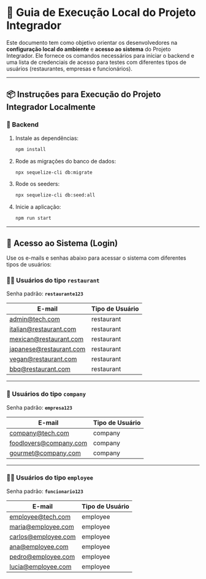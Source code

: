 # 📝 Guia de Execução Local do Projeto Integrador

Este documento tem como objetivo orientar os desenvolvedores na **configuração local do ambiente** e **acesso ao sistema** do Projeto Integrador. Ele fornece os comandos necessários para iniciar o backend e uma lista de credenciais de acesso para testes com diferentes tipos de usuários (restaurantes, empresas e funcionários).

---

## 📦 Instruções para Execução do Projeto Integrador Localmente

### 🚀 Backend

1. Instale as dependências:
   ```bash
   npm install
   ```

2. Rode as migrações do banco de dados:
   ```bash
   npx sequelize-cli db:migrate
   ```

3. Rode os seeders:
   ```bash
   npx sequelize-cli db:seed:all
   ```

4. Inicie a aplicação:
   ```bash
   npm run start
   ```

---

## 🔐 Acesso ao Sistema (Login)

Use os e-mails e senhas abaixo para acessar o sistema com diferentes tipos de usuários:

### 👨‍🍳 Usuários do tipo `restaurant`
Senha padrão: **`restaurante123`**

| E-mail                                                    | Tipo de Usuário |
| --------------------------------------------------------- | --------------- |
| [admin@tech.com](mailto:admin@tech.com)                   | restaurant      |
| [italian@restaurant.com](mailto:italian@restaurant.com)   | restaurant      |
| [mexican@restaurant.com](mailto:mexican@restaurant.com)   | restaurant      |
| [japanese@restaurant.com](mailto:japanese@restaurant.com) | restaurant      |
| [vegan@restaurant.com](mailto:vegan@restaurant.com)       | restaurant      |
| [bbq@restaurant.com](mailto:bbq@restaurant.com)           | restaurant      |

---

### 🏢 Usuários do tipo `company`
Senha padrão: **`empresa123`**

| E-mail                                                  | Tipo de Usuário |
| ------------------------------------------------------- | --------------- |
| [company@tech.com](mailto:company@tech.com)             | company         |
| [foodlovers@company.com](mailto:foodlovers@company.com) | company         |
| [gourmet@company.com](mailto:gourmet@company.com)       | company         |

---

### 👩‍💼 Usuários do tipo `employee`
Senha padrão: **`funcionario123`**

| E-mail                                            | Tipo de Usuário |
| ------------------------------------------------- | --------------- |
| [employee@tech.com](mailto:employee@tech.com)     | employee        |
| [maria@employee.com](mailto:maria@employee.com)   | employee        |
| [carlos@employee.com](mailto:carlos@employee.com) | employee        |
| [ana@employee.com](mailto:ana@employee.com)       | employee        |
| [pedro@employee.com](mailto:pedro@employee.com)   | employee        |
| [lucia@employee.com](mailto:lucia@employee.com)   | employee        |
